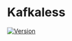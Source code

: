 # Kafkaless

[![Version](https://img.shields.io/badge/kafkaless-0.2-blue.svg)](https://github.com/kafkaless/kafkaless/releases)